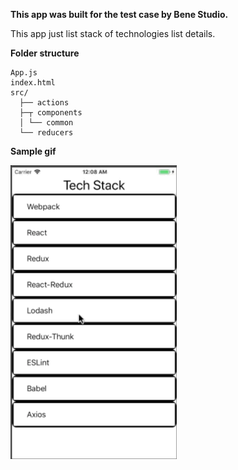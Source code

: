 
**This app was built for the test case by Bene Studio.**<br/>

This app just list stack of technologies list details.

**Folder structure**<br/>

```
App.js
index.html
src/
  ├── actions  
  ├─┬ components
  │ └── common
  └── reducers  
```

**Sample gif**<br/>
<div><img alt="gif" src="sample/sample.gif" /></div>
